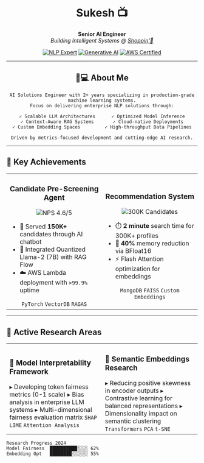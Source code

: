<div align="center">
  
<div align="center">
  
# Sukesh  📺
**Senior AI Engineer**  
*Building Intelligent Systems @ [Shoppin'🍓](https://shoppin.app)*

[![NLP Expert](https://img.shields.io/badge/NLP-Expert-8A2BE2?logo=openai)](https://en.wikipedia.org/wiki/Natural_language_processing)
[![Generative AI](https://img.shields.io/badge/Generative_AI-Specialist-FF6F61)](https://en.wikipedia.org/wiki/Generative_artificial_intelligence)
[![AWS Certified](https://img.shields.io/badge/AWS-Architect-FF9900?logo=amazonaws)](https://aws.amazon.com)

</div>

---

## 👨💻 About Me

```text
AI Solutions Engineer with 2+ years specializing in production-grade machine learning systems.
Focus on delivering enterprise NLP solutions through:

✓ Scalable LLM Architectures      ✓ Optimized Model Inference
✓ Context-Aware RAG Systems       ✓ Cloud-native Deployments
✓ Custom Embedding Spaces         ✓ High-throughput Data Pipelines

Driven by metrics-focused development and cutting-edge AI research.
```
</div>

---

## 🚀 Key Achievements

<table>
  <tr>
    <td width="50%" align="center">
      <h3>Candidate Pre-Screening Agent</h3>
      <div>
        <img src="https://progress-bar.dev/100/?scale=5&title=NPS&width=400&color=brightgreen" alt="NPS 4.6/5">
      </div>
      <ul align="left">
        <li>🚀 Served <strong>150K+</strong> candidates through AI chatbot</li>
        <li>🧠 Integrated Quantized Llama-2 (7B) with RAG Flow</li>
        <li>☁️ AWS Lambda deployment with <code>>99.9%</code> uptime</li>
      </ul>
      <code>PyTorch</code> <code>VectorDB</code> <code>RAGAS</code>
    </td>
    <td width="50%" align="center">
      <h3>Recommendation System</h3>
      <div>
        <img src="https://progress-bar.dev/70/?scale=300000&title=Candidates+Processed&width=400&color=blueviolet" alt="300K Candidates">
      </div>
      <ul align="left">
        <li>⏱️ <strong>2 minute</strong> search time for 300K+ profiles</li>
        <li>💾 <strong>40%</strong> memory reduction via BFloat16</li>
        <li>⚡ Flash Attention optimization for embeddings</li>
      </ul>
      <code>MongoDB</code> <code>FAISS</code> <code>Custom Embeddings</code>
    </td>
  </tr>
</table>

---

## 🔬 Active Research Areas

<table>
  <tr>
    <td width="50%">
      <h3>🧮 Model Interpretability Framework</h3>
      ▸ Developing token fairness metrics (0-1 scale)  
      ▸ Bias analysis in enterprise LLM systems  
      ▸ Multi-dimensional fairness evaluation matrix  
      <code>SHAP</code> <code>LIME</code> <code>Attention Analysis</code>
    </td>
    <td width="50%">
      <h3>📐 Semantic Embeddings Research</h3>
      ▸ Reducing positive skewness in encoder outputs  
      ▸ Contrastive learning for balanced representations  
      ▸ Dimensionality impact on semantic clustering  
      <code>Transformers</code> <code>PCA</code> <code>t-SNE</code>
    </td>
  </tr>
</table>

```text
Research Progress 2024
Model Fairness  ██████████░░░░ 62%  
Embedding Opt   ████████░░░░░░ 55%

